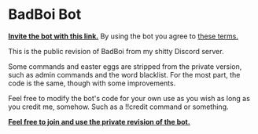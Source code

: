 # BadBoi Bot

[**Invite the bot with this link.**](https://discordapp.com/oauth2/authorize?client_id=555135372661620776&scope=bot&permissions=117760)
By using the bot you agree to [these terms.](TERMS.md)

This is the public revision of BadBoi from my shitty Discord server.

Some commands and easter eggs are stripped from the private version, such as admin commands and the word blacklist. For the most part, the code is the same, though with some improvements. 

Feel free to modify the bot's code for your own use as you wish as long as you credit me, somehow. Such as a !!credit command or something.

[**Feel free to join and use the private revision of the bot.**](https://discord.gg/Xs9eqtF)

